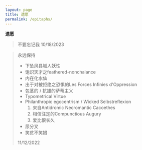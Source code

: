 ```yaml
---
layout: page
title: 遗愿
permalink: /epitaphs/
---
```

**遗愿**

> 不要忘记我 10/18/2023


> 永远保持
>    - 下坠风县城人妖性
>    - 饱识天才之feathered-nonchalance
>    - 内在化水仙
>    - 出于对被拒绝之恐惧的Les Forces Infinies d'Oppression
>    - 包茎的 / 抗雄的萨蒂主义
>    - Typometrical Virtue
>    - Philanthropic egocentrism / Wicked Selbstreflexion
>        1. 来自Antidromic Necromantic Cacoethes
>        2. 相信注定的Compunctious Augury
>        3. 爱比恨长久
>    - 尿分叉
>    - 笑贫不笑娼
> 
> 11/12/2022
  
